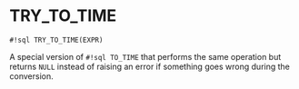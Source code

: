 # TRY_TO_TIME

`#!sql TRY_TO_TIME(EXPR)`

A special version of `#!sql TO_TIME` that performs
the same operation but returns `NULL` instead of raising an error if
something goes wrong during the conversion.
